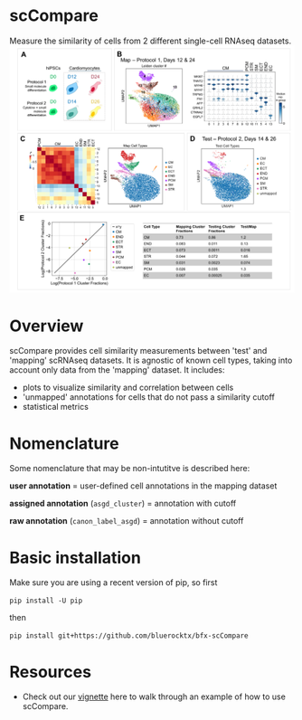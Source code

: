 # scCompare

Measure the similarity of cells from 2 different single-cell RNAseq datasets.
![Overview](./static/scCompare_figure_large.png)
# Overview

scCompare provides cell similarity measurements between 'test' and 'mapping' scRNAseq datasets. It is agnostic of known cell types, taking into account only data from the 'mapping' dataset. It includes:

- plots to visualize similarity and correlation between cells
- 'unmapped' annotations for cells that do not pass a similarity cutoff
- statistical metrics

# Nomenclature

Some nomenclature that may be non-intutitve is described here:

__user annotation__ = user-defined cell annotations in the mapping dataset

__assigned annotation__ (`asgd_cluster`) = annotation with cutoff

__raw annotation__ (`canon_label_asgd`) = annotation without cutoff


# Basic installation

Make sure you are using a recent version of pip, so first

`pip install -U pip`

then

`pip install git+https://github.com/bluerocktx/bfx-scCompare`

# Resources

- Check out our [vignette](https://github.com/bluerocktx/bfx-scCompare/blob/main/vignette.ipynb) here to walk through an example of how to use scCompare.

